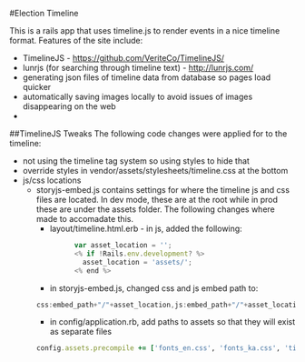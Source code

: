 #Election Timeline

This is a rails app that uses timeline.js to render events in a nice timeline format.  Features of the site include:
* TimelineJS - https://github.com/VeriteCo/TimelineJS/
* lunrjs (for searching through timeline text) - http://lunrjs.com/
* generating json files of timeline data from database so pages load quicker
* automatically saving images locally to avoid issues of images disappearing on the web
* 

##TimelineJS Tweaks
The following code changes were applied for to the timeline:
* not using the timeline tag system so using styles to hide that
* override styles in vendor/assets/stylesheets/timeline.css at the bottom
* js/css locations
  * storyjs-embed.js contains settings for where the timeline js and css files are located. In dev mode, these are at the root while in prod these are under the assets folder.  The following changes where made to accomadate this.
    * layout/timeline.html.erb - in js, added the following:
      ```javascript
			var asset_location = '';
			<% if !Rails.env.development? %>
			  asset_location = 'assets/';
			<% end %>
      ```
    * in storyjs-embed.js, changed css and js embed path to:
    ```javascript
    css:embed_path+"/"+asset_location,js:embed_path+"/"+asset_location
    ```
    * in config/application.rb, add paths to assets so that they will exist as separate files
    ```ruby 
    config.assets.precompile += ['fonts_en.css', 'fonts_ka.css', 'timeline-min.js', 'timeline.css']
    ```
